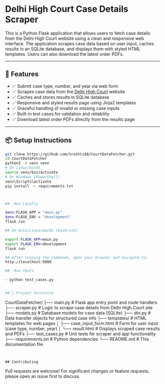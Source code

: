 # Delhi High Court Case Details Scraper

This is a Python Flask application that allows users to fetch case details from the Delhi High Court website using a clean and responsive web interface. The application scrapes case data based on user input, caches results in an SQLite database, and displays them with styled HTML templates. Users can also download the latest order PDFs.

---

## 🔧 Features

- ✅ Submit case type, number, and year via web form  
- ✅ Scrapes case data from the [Delhi High Court](https://delhihighcourt.nic.in/) website  
- ✅ Caches and stores results in SQLite database  
- ✅ Responsive and styled results page using Jinja2 templates  
- ✅ Graceful handling of invalid or missing case inputs  
- ✅ Built-in test cases for validation and reliability  
- ✅ Download latest order PDFs directly from the results page  

---

## 📦 Setup Instructions

```bash
git clone https://github.com/Srushti88/CourtDataFetcher.git
cd CourtDataFetcher
python3 -m venv venv
# On Linux/macOS
source venv/bin/activate
# On Windows (PowerShell)
venv\Scripts\activate
pip install -r requirements.txt



##  Run Locally

$env:FLASK_APP = "main.py"
$env:FLASK_ENV = "development"
flask run

## On Unix/Linux/macOS (bash/zsh)

export FLASK_APP=main.py
export FLASK_ENV=development
flask run

## After running the commands, open your browser and navigate to: 
http://localhost:5000

##  Run Tests

- python test_cases.py


## 📝 Project Structure

```
CourtDataFetcher/
├── main.py               # Flask app entry point and route handlers
├── scraper.py            # Logic to scrape case details from Delhi High Court site
├── models.py             # Database models for case data (SQLite)
├── dto.py                # Data transfer objects for structured case info
├── templates/            # HTML templates for web pages
│   ├── case_input_form.html  # Form for user input (case type, number, year)
│   └── result.html           # Displays scraped case results and PDFs
├── test_cases.py         # Unit tests for scraper and app functionality
├── requirements.txt      # Python dependencies
└── README.md             # This documentation file

```


## Contributing

```
Pull requests are welcome! For significant changes or feature requests, please open an issue first to discuss.
```
